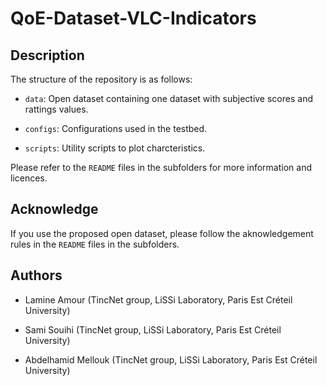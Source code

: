 # QoE-Dataset-VLC-Indicators

## Description
The structure of the repository is as follows:

   - `data`: Open dataset containing one dataset with subjective scores and rattings values.
   
   - `configs`: Configurations used in the testbed.
   
   - `scripts`: Utility scripts to plot charcteristics.
   
   Please refer to the `README` files in the subfolders for more information and licences.
   
   
   ## Acknowledge
   If you use the proposed open dataset, please follow the aknowledgement rules in the `README` files in the subfolders.
   
    
   ## Authors
- Lamine Amour (TincNet group, LiSSi Laboratory, Paris Est Créteil University) 

- Sami Souihi (TincNet group, LiSSi Laboratory, Paris Est Créteil University)

- Abdelhamid Mellouk (TincNet group, LiSSi Laboratory, Paris Est Créteil University)
